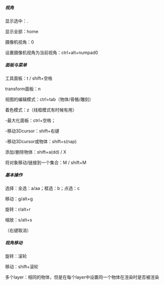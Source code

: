 

##### 视角

显示选中：.

显示全部：home

摄像机视角：0

设置摄像机视角为当前视角：ctrl+alt+numpad0



##### 面板与菜单

工具面板：t / shift+空格

transform面板：n

视图的编辑模式：ctrl+tab（物体/骨骼/雕刻）

着色模式：z（线框模式有时候有用）



-最大化面板：ctrl+空格；

-移动3Dcursor：shift+右键 

-移动3Dcursor或物体：shift+s(nap)

添加/删除物体：shift+a(dd) / X

将对象移动/链接到一个集合：M / shift+M





##### 基本操作

选择：全选：a/aa；框选：b；点选：c

移动：g/alt+g

旋转：r/alt+r

缩放：s/alt+s

（右键取消）

##### 视角移动

旋转：滚轮

移动：shift+滚轮



多个layer：相同的物体，但是在每个layer中设置同一个物体在渲染时是否被渲染